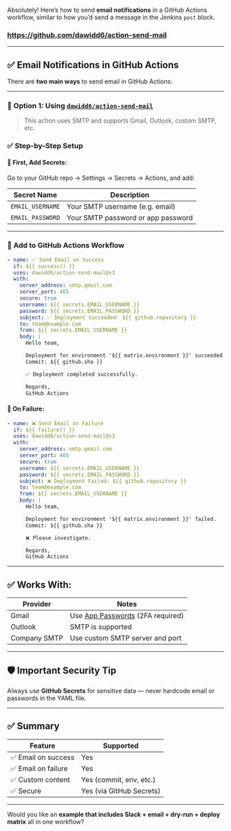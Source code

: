 Absolutely! Here’s how to send **email notifications** in a GitHub Actions workflow, similar to how you’d send a message in the Jenkins `post` block.

### **https://github.com/dawidd6/action-send-mail**
---

## ✅ Email Notifications in GitHub Actions

There are **two main ways** to send email in GitHub Actions:

---

### 🔹 Option 1: Using [**`dawidd6/action-send-mail`**](https://github.com/dawidd6/action-send-mail)

> This action uses SMTP and supports Gmail, Outlook, custom SMTP, etc.

### ✅ Step-by-Step Setup

#### 🔐 First, Add Secrets:

Go to your GitHub repo → Settings → Secrets → Actions, and add:

| Secret Name      | Description                        |
| ---------------- | ---------------------------------- |
| `EMAIL_USERNAME` | Your SMTP username (e.g. email)    |
| `EMAIL_PASSWORD` | Your SMTP password or app password |

---

### 📄 Add to GitHub Actions Workflow

```yaml
- name: ✅ Send Email on Success
  if: ${{ success() }}
  uses: dawidd6/action-send-mail@v3
  with:
    server_address: smtp.gmail.com
    server_port: 465
    secure: true
    username: ${{ secrets.EMAIL_USERNAME }}
    password: ${{ secrets.EMAIL_PASSWORD }}
    subject: ✅ Deployment Succeeded: ${{ github.repository }}
    to: team@example.com
    from: ${{ secrets.EMAIL_USERNAME }}
    body: |
      Hello team,

      Deployment for environment '${{ matrix.environment }}' succeeded.
      Commit: ${{ github.sha }}

      ✅ Deployment completed successfully.

      Regards,
      GitHub Actions
```

#### 🔁 On Failure:

```yaml
- name: ❌ Send Email on Failure
  if: ${{ failure() }}
  uses: dawidd6/action-send-mail@v3
  with:
    server_address: smtp.gmail.com
    server_port: 465
    secure: true
    username: ${{ secrets.EMAIL_USERNAME }}
    password: ${{ secrets.EMAIL_PASSWORD }}
    subject: ❌ Deployment Failed: ${{ github.repository }}
    to: team@example.com
    from: ${{ secrets.EMAIL_USERNAME }}
    body: |
      Hello team,

      Deployment for environment '${{ matrix.environment }}' failed.
      Commit: ${{ github.sha }}

      ❌ Please investigate.

      Regards,
      GitHub Actions
```

---

## ✅ Works With:

| Provider     | Notes                                                                                 |
| ------------ | ------------------------------------------------------------------------------------- |
| Gmail        | Use [App Passwords](https://support.google.com/accounts/answer/185833) (2FA required) |
| Outlook      | SMTP is supported                                                                     |
| Company SMTP | Use custom SMTP server and port                                                       |

---

## 🛡️ Important Security Tip

Always use **GitHub Secrets** for sensitive data — never hardcode email or passwords in the YAML file.

---

## ✅ Summary

| Feature            | Supported                |
| ------------------ | ------------------------ |
| ✅ Email on success | Yes                      |
| ✅ Email on failure | Yes                      |
| ✅ Custom content   | Yes (commit, env, etc.)  |
| ✅ Secure           | Yes (via GitHub Secrets) |

---

Would you like an **example that includes Slack + email + dry-run + deploy matrix** all in one workflow?
